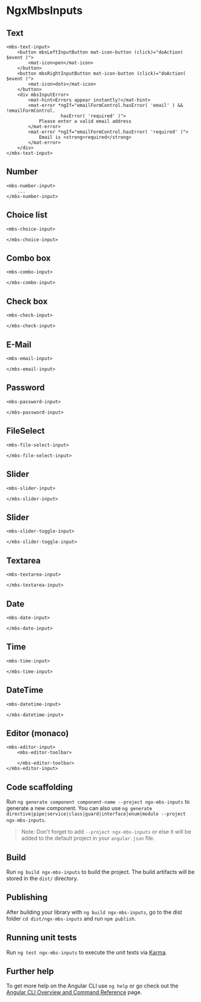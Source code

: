 # NgxMbsInputs

## Text
    <mbs-text-input>
        <button mbsLeftInputButton mat-icon-button (click)="doAction( $event )">
            <mat-icon>pen</mat-icon>
        </button>
        <button mbsRightInputButton mat-icon-button (click)="doAction( $event )">
            <mat-icon>dots</mat-icon>
        </button>
        <div mbsInputError>
            <mat-hint>Errors appear instantly!</mat-hint>
            <mat-error *ngIf="emailFormControl.hasError( 'email' ) && !emailFormControl.     
                        hasError( 'required' )">
                Please enter a valid email address
            </mat-error>
            <mat-error *ngIf="emailFormControl.hasError( 'required' )">
                Email is <strong>required</strong>
            </mat-error>
        </div>
    </mbs-text-input>

## Number
    <mbs-number-input>
        ...
    </mbs-number-input>

## Choice list
    <mbs-choice-input>

    </mbs-choice-input>

## Combo box
    <mbs-combo-input>

    </mbs-combo-input>

## Check box
    <mbs-check-input>

    </mbs-check-input>

## E-Mail
    <mbs-email-input>

    </mbs-email-input>

## Password
    <mbs-password-input>

    </mbs-password-input>

## FileSelect
    <mbs-file-select-input>

    </mbs-file-select-input>

## Slider
    <mbs-slider-input>

    </mbs-slider-input>

## Slider
    <mbs-slider-toggle-input>

    </mbs-slider-toggle-input>

## Textarea
    <mbs-textarea-input>

    </mbs-textarea-input>

## Date
    <mbs-date-input>

    </mbs-date-input>

## Time
    <mbs-time-input>

    </mbs-time-input>

## DateTime
    <mbs-datetime-input>

    </mbs-datetime-input>

## Editor (monaco)
    <mbs-editor-input>
        <mbs-editor-toolbar>

        </mbs-editor-toolbar>
    </mbs-editor-input>



## Code scaffolding

Run `ng generate component component-name --project ngx-mbs-inputs` to generate a new component. You can also use `ng generate directive|pipe|service|class|guard|interface|enum|module --project ngx-mbs-inputs`.
> Note: Don't forget to add `--project ngx-mbs-inputs` or else it will be added to the default project in your `angular.json` file. 

## Build

Run `ng build ngx-mbs-inputs` to build the project. The build artifacts will be stored in the `dist/` directory.

## Publishing

After building your library with `ng build ngx-mbs-inputs`, go to the dist folder `cd dist/ngx-mbs-inputs` and run `npm publish`.

## Running unit tests

Run `ng test ngx-mbs-inputs` to execute the unit tests via [Karma](https://karma-runner.github.io).

## Further help

To get more help on the Angular CLI use `ng help` or go check out the [Angular CLI Overview and Command Reference](https://angular.io/cli) page.
